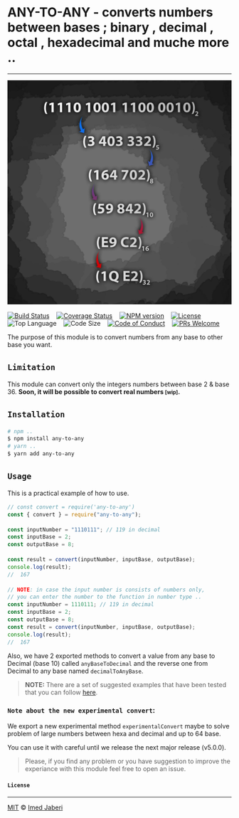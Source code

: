 # ANY-TO-ANY - converts numbers between bases ; binary , decimal , octal , hexadecimal and muche more ..

---

![imed-jaberi](logo.jpg)

[![Build Status][travis-badge]][travis-url] &nbsp;&nbsp;
[![Coverage Status][coveralls-badge]][coveralls-url] &nbsp;&nbsp;
[![NPM version][npm-badge]][npm-url] &nbsp;&nbsp;
[![License][license-badge]][license-url] &nbsp;&nbsp;
![Top Language][top-language-badge] &nbsp;&nbsp;
![Code Size][code-size-badge] &nbsp;&nbsp;
[![Code of Conduct][coc-badge]][coc-url] &nbsp;&nbsp;
[![PRs Welcome][pr-badge]][pr-url] &nbsp;&nbsp;

[travis-badge]: https://travis-ci.org/3imed-jaberi/any-to-any.svg?branch=master
[travis-url]: https://travis-ci.org/3imed-jaberi/any-to-any
[coveralls-badge]: https://coveralls.io/repos/github/3imed-jaberi/any-to-any/badge.svg?branch=master
[coveralls-url]: https://coveralls.io/github/3imed-jaberi/any-to-any?branch=master
[npm-badge]: https://img.shields.io/npm/v/any-to-any.svg
[npm-url]: https://www.npmjs.com/package/any-to-any
[license-badge]: https://img.shields.io/badge/license-MIT-green.svg
[license-url]: https://github.com/3imed-jaberi/any-to-any/blob/master/LICENSE
[top-language-badge]: https://img.shields.io/github/languages/top/3imed-jaberi/any-to-any
[code-size-badge]: https://img.shields.io/github/languages/code-size/3imed-jaberi/any-to-any
[coc-badge]: https://img.shields.io/badge/code%20of-conduct-ff69b4.svg
[coc-url]: https://github.com/3imed-jaberi/any-to-any/blob/master/CODE_OF_CONDUCT.md
[pr-badge]: https://img.shields.io/badge/PRs-welcome-brightgreen.svg
[pr-url]: https://github.com/3imed-jaberi/any-to-any/blob/master/CONTRIBUTING.md

The purpose of this module is to convert numbers from any base to other base you want.

## `Limitation`

This module can convert only the integers numbers between base 2 & base 36.
**Soon, it will be possible to convert real numbers <small>[wip]</small>.**

## `Installation`

```bash
# npm ..
$ npm install any-to-any
# yarn ..
$ yarn add any-to-any
```

## `Usage`

This is a practical example of how to use.

```javascript
// const convert = require('any-to-any')
const { convert } = require("any-to-any");

const inputNumber = "1110111"; // 119 in decimal
const inputBase = 2;
const outputBase = 8;

const result = convert(inputNumber, inputBase, outputBase);
console.log(result);
//  167

// NOTE: in case the input number is consists of numbers only,
// you can enter the number to the function in number type ..
const inputNumber = 1110111; // 119 in decimal
const inputBase = 2;
const outputBase = 8;
const result = convert(inputNumber, inputBase, outputBase);
console.log(result);
//  167
```

Also, we have 2 exported methods to convert a value from any base to Decimal (base 10) called `anyBaseToDecimal` and the reverse one from Decimal to any base named `decimalToAnyBase`.

> **NOTE:** There are a set of suggested examples that have been tested that you can follow [here](https://github.com/3imed-jaberi/any-to-any/blob/master/index.spec.ts).

### `Note about the new experimental convert`:

We export a new experimental method `experimentalConvert` maybe to solve problem of large numbers between hexa and decimal and up to 64 base.

You can use it with careful until we release the next major release (v5.0.0).

> Please, if you find any problem or you have suggestion to improve the experiance with this module feel free to open an issue.

#### `License`

---

[MIT](LICENSE) &copy; [Imed Jaberi](https://github.com/3imed-jaberi)
